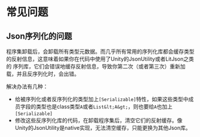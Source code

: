 # 常见问题


## Json序列化的问题

 程序集卸载后，会卸载所有类型元数据。而几乎所有常用的序列化库都会缓存类型的反射信息，这意味着如果你在代码中使用了Unity的JsonUtility或者LitJson之类的
序列库，它们会错误地缓存反射信息，导致你第二次（或者第三次）重新加载，并且反序列化时，会出错。

解决办法有几种：

- 给被序列化或者反序列化的类型加上`[Serializable]`特性，如果这些类型中成员字段的类型也是class类型`A`或者`List&lt;A&gt;`，则也要给`A`也加上`[Serializable]`
- 修改这些反序列化库的代码，在卸载程序集后，清空它们的反射缓存。像Unity的JsonUtility是native实现，无法清空缓存，只能更换为其他Json库。


